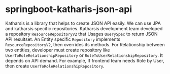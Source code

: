 # springboot-katharis-json-api
Katharsis is a library that helps to create JSON API easily. We can use JPA and katharsis specific repositories.
Katharsis development team developed a repository ```ResourceRepositoryV2``` that Usages ```QuerySpec``` to return JSON API resultset.
An Entity specific ```Repository``` implements ```ResourceRepositoryV2```, then overrides its methods. 
For Relationship between two entities, developer must create repository like  ```UserToRoleRelationshipRepository``` or ```RoleToUserRelationshipRepository```.
It depends on API demand. For example,
If frontend team needs Role by User, then create ```UserToRoleRelationshipRepository```.
